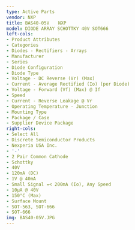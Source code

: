 ```yaml
---
type: Active Parts
vendor: NXP
title: BAS40-05V　　NXP
model: DIODE ARRAY SCHOTTKY 40V SOT666
left-cols:
- Product Attributes
- Categories
- Diodes - Rectifiers - Arrays
- Manufacturer
- Series
- Diode Configuration
- Diode Type
- Voltage - DC Reverse (Vr) (Max)
- Current - Average Rectified (Io) (per Diode)
- Voltage - Forward (Vf) (Max) @ If
- Speed
- Current - Reverse Leakage @ Vr
- Operating Temperature - Junction
- Mounting Type
- Package / Case
- Supplier Device Package
right-cols:
- Select All
- Discrete Semiconductor Products
- Nexperia USA Inc.
- '-'
- 2 Pair Common Cathode
- Schottky
- 40V
- 120mA (DC)
- 1V @ 40mA
- Small Signal =< 200mA (Io), Any Speed
- 10µA @ 40V
- 150°C (Max)
- Surface Mount
- SOT-563, SOT-666
- SOT-666
img: BAS40-05V.JPG
---
```

